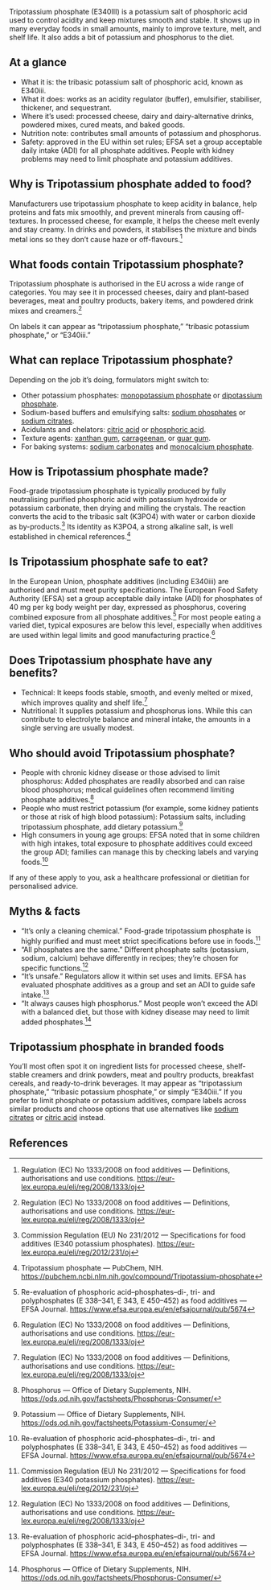 Tripotassium phosphate (E340III) is a potassium salt of phosphoric acid used to control acidity and keep mixtures smooth and stable. It shows up in many everyday foods in small amounts, mainly to improve texture, melt, and shelf life. It also adds a bit of potassium and phosphorus to the diet.

<!--more-->

## At a glance
- What it is: the tribasic potassium salt of phosphoric acid, known as E340iii.
- What it does: works as an acidity regulator (buffer), emulsifier, stabiliser, thickener, and sequestrant.
- Where it’s used: processed cheese, dairy and dairy-alternative drinks, powdered mixes, cured meats, and baked goods.
- Nutrition note: contributes small amounts of potassium and phosphorus.
- Safety: approved in the EU within set rules; EFSA set a group acceptable daily intake (ADI) for all phosphate additives. People with kidney problems may need to limit phosphate and potassium additives.

## Why is Tripotassium phosphate added to food?
Manufacturers use tripotassium phosphate to keep acidity in balance, help proteins and fats mix smoothly, and prevent minerals from causing off-textures. In processed cheese, for example, it helps the cheese melt evenly and stay creamy. In drinks and powders, it stabilises the mixture and binds metal ions so they don’t cause haze or off-flavours.[^2]

## What foods contain Tripotassium phosphate?
Tripotassium phosphate is authorised in the EU across a wide range of categories. You may see it in processed cheeses, dairy and plant-based beverages, meat and poultry products, bakery items, and powdered drink mixes and creamers.[^2]

On labels it can appear as “tripotassium phosphate,” “tribasic potassium phosphate,” or “E340iii.”

## What can replace Tripotassium phosphate?
Depending on the job it’s doing, formulators might switch to:
- Other potassium phosphates: [monopotassium phosphate](/e340i-monopotassium-phosphate) or [dipotassium phosphate](/e340ii-dipotassium-phosphate).
- Sodium-based buffers and emulsifying salts: [sodium phosphates](/e339-sodium-phosphates) or [sodium citrates](/e331-sodium-citrates).
- Acidulants and chelators: [citric acid](/e330-citric-acid) or [phosphoric acid](/e338-phosphoric-acid).
- Texture agents: [xanthan gum](/e415-xanthan-gum), [carrageenan](/e407-carrageenan), or [guar gum](/e412-guar-gum).
- For baking systems: [sodium carbonates](/e500-sodium-carbonates) and [monocalcium phosphate](/e341i-monocalcium-phosphate).

## How is Tripotassium phosphate made?
Food-grade tripotassium phosphate is typically produced by fully neutralising purified phosphoric acid with potassium hydroxide or potassium carbonate, then drying and milling the crystals. The reaction converts the acid to the tribasic salt (K3PO4) with water or carbon dioxide as by-products.[^1] Its identity as K3PO4, a strong alkaline salt, is well established in chemical references.[^6]

## Is Tripotassium phosphate safe to eat?
In the European Union, phosphate additives (including E340iii) are authorised and must meet purity specifications. The European Food Safety Authority (EFSA) set a group acceptable daily intake (ADI) for phosphates of 40 mg per kg body weight per day, expressed as phosphorus, covering combined exposure from all phosphate additives.[^3] For most people eating a varied diet, typical exposures are below this level, especially when additives are used within legal limits and good manufacturing practice.[^2]

## Does Tripotassium phosphate have any benefits?
- Technical: It keeps foods stable, smooth, and evenly melted or mixed, which improves quality and shelf life.[^2]
- Nutritional: It supplies potassium and phosphorus ions. While this can contribute to electrolyte balance and mineral intake, the amounts in a single serving are usually modest.

## Who should avoid Tripotassium phosphate?
- People with chronic kidney disease or those advised to limit phosphorus: Added phosphates are readily absorbed and can raise blood phosphorus; medical guidelines often recommend limiting phosphate additives.[^4]
- People who must restrict potassium (for example, some kidney patients or those at risk of high blood potassium): Potassium salts, including tripotassium phosphate, add dietary potassium.[^5]
- High consumers in young age groups: EFSA noted that in some children with high intakes, total exposure to phosphate additives could exceed the group ADI; families can manage this by checking labels and varying foods.[^3]

If any of these apply to you, ask a healthcare professional or dietitian for personalised advice.

## Myths & facts
- “It’s only a cleaning chemical.” Food-grade tripotassium phosphate is highly purified and must meet strict specifications before use in foods.[^1]
- “All phosphates are the same.” Different phosphate salts (potassium, sodium, calcium) behave differently in recipes; they’re chosen for specific functions.[^2]
- “It’s unsafe.” Regulators allow it within set uses and limits. EFSA has evaluated phosphate additives as a group and set an ADI to guide safe intake.[^3]
- “It always causes high phosphorus.” Most people won’t exceed the ADI with a balanced diet, but those with kidney disease may need to limit added phosphates.[^4]

## Tripotassium phosphate in branded foods
You’ll most often spot it on ingredient lists for processed cheese, shelf-stable creamers and drink powders, meat and poultry products, breakfast cereals, and ready-to-drink beverages. It may appear as “tripotassium phosphate,” “tribasic potassium phosphate,” or simply “E340iii.” If you prefer to limit phosphate or potassium additives, compare labels across similar products and choose options that use alternatives like [sodium citrates](/e331-sodium-citrates) or [citric acid](/e330-citric-acid) instead.

## References
[^1]: Commission Regulation (EU) No 231/2012 — Specifications for food additives (E340 potassium phosphates). https://eur-lex.europa.eu/eli/reg/2012/231/oj
[^2]: Regulation (EC) No 1333/2008 on food additives — Definitions, authorisations and use conditions. https://eur-lex.europa.eu/eli/reg/2008/1333/oj
[^3]: Re-evaluation of phosphoric acid–phosphates–di-, tri- and polyphosphates (E 338–341, E 343, E 450–452) as food additives — EFSA Journal. https://www.efsa.europa.eu/en/efsajournal/pub/5674
[^4]: Phosphorus — Office of Dietary Supplements, NIH. https://ods.od.nih.gov/factsheets/Phosphorus-Consumer/
[^5]: Potassium — Office of Dietary Supplements, NIH. https://ods.od.nih.gov/factsheets/Potassium-Consumer/
[^6]: Tripotassium phosphate — PubChem, NIH. https://pubchem.ncbi.nlm.nih.gov/compound/Tripotassium-phosphate
